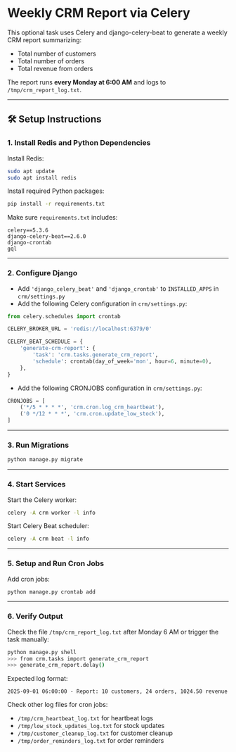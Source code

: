 
# Weekly CRM Report via Celery

This optional task uses Celery and django-celery-beat to generate a weekly CRM report summarizing:
- Total number of customers
- Total number of orders
- Total revenue from orders

The report runs **every Monday at 6:00 AM** and logs to `/tmp/crm_report_log.txt`.

---

## 🛠️ Setup Instructions

### 1. Install Redis and Python Dependencies

Install Redis:
```bash
sudo apt update
sudo apt install redis
```

Install required Python packages:
```bash
pip install -r requirements.txt
```

Make sure `requirements.txt` includes:
```
celery==5.3.6
django-celery-beat==2.6.0
django-crontab
gql
```

---

### 2. Configure Django

- Add `'django_celery_beat'` and `'django_crontab'` to `INSTALLED_APPS` in `crm/settings.py`
- Add the following Celery configuration in `crm/settings.py`:
```python
from celery.schedules import crontab

CELERY_BROKER_URL = 'redis://localhost:6379/0'

CELERY_BEAT_SCHEDULE = {
    'generate-crm-report': {
        'task': 'crm.tasks.generate_crm_report',
        'schedule': crontab(day_of_week='mon', hour=6, minute=0),
    },
}
```

- Add the following CRONJOBS configuration in `crm/settings.py`:
```python
CRONJOBS = [
    ('*/5 * * * *', 'crm.cron.log_crm_heartbeat'),
    ('0 */12 * * *', 'crm.cron.update_low_stock'),
]
```

---

### 3. Run Migrations

```bash
python manage.py migrate
```

---

### 4. Start Services

Start the Celery worker:
```bash
celery -A crm worker -l info
```

Start Celery Beat scheduler:
```bash
celery -A crm beat -l info
```

---

### 5. Setup and Run Cron Jobs

Add cron jobs:
```bash
python manage.py crontab add
```

---

### 6. Verify Output

Check the file `/tmp/crm_report_log.txt` after Monday 6 AM or trigger the task manually:
```bash
python manage.py shell
>>> from crm.tasks import generate_crm_report
>>> generate_crm_report.delay()
```

Expected log format:
```
2025-09-01 06:00:00 - Report: 10 customers, 24 orders, 1024.50 revenue
```

Check other log files for cron jobs:
- `/tmp/crm_heartbeat_log.txt` for heartbeat logs
- `/tmp/low_stock_updates_log.txt` for stock updates
- `/tmp/customer_cleanup_log.txt` for customer cleanup
- `/tmp/order_reminders_log.txt` for order reminders

